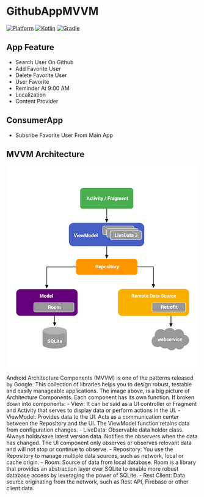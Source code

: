 # GithubAppMVVM
 [![Platform](https://img.shields.io/badge/platform-Android-green.svg)](http://developer.android.com/index.html) [![Kotlin](https://img.shields.io/badge/kotlin-1.4.32-orange.svg)](http://kotlinlang.org) [![Gradle](https://img.shields.io/badge/gradle-4.0.0-%2366DCB8.svg)](https://developer.android.com/studio/releases/gradle-plugin)

## App Feature
- Search User On Github
- Add Favorite User
- Delete Favorite User
- User Favorite
- Reminder At 9:00 AM
- Localization
- Content Provider 
## ConsumerApp
- Subsribe Favorite User From Main App
## MVVM Architecture 
<p align="left">
    <img src="images/mvvm.png"
        style="margin-right: 20px;"
    />
</p>
   Android Architecture Components (MVVM) is one of the patterns released by Google. This collection of libraries helps you to design robust, testable and easily manageable       applications. The image above, is a big picture of Architecture Components. Each component has its own function. If broken down into components:
- View: It can be said as a UI controller or Fragment and Activity that serves to display data or perform actions in the UI.
- ViewModel: Provides data to the UI. Acts as a communication center between the Repository and the UI. The ViewModel function retains data from configuration changes.
- LiveData: Observable data holder class. Always holds/save latest version data. Notifies the observers when the data has changed. The UI component only observes or observes      relevant data and will not stop or continue to observe.
- Repository: You use the Repository to manage multiple data sources, such as network, local or cache origin.
- Room: Source of data from local database. Room is a library that provides an abstraction layer over SQLite to enable more robust database access by leveraging the power of SQLite.
- Rest Client: Data source originating from the network, such as Rest API, Firebase or other client data. 
